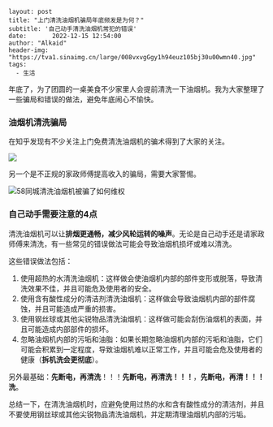```
layout: post
title: "上门清洗油烟机骗局年底频发是为何？"
subtitle: '自己动手清洗油烟机常犯的错误'
date:       2022-12-15 12:54:00
author: "Alkaid"
header-img: "https://tva1.sinaimg.cn/large/008vxvgGgy1h94euz105bj30u00wmn40.jpg"
tags:
  - 生活
```

年底了，为了团圆的一桌美食不少家里人会提前清洗一下油烟机。我为大家整理了一些骗局和错误的做法，避免年底闹心不愉快。

### 油烟机清洗骗局

在知乎发现有不少关注上门免费清洗油烟机的骗术得到了大家的关注。

![](https://tva1.sinaimg.cn/large/008vxvgGgy1h94esx1q3vj316c08mwgb.jpg)

另一个是不正规的家政师傅提高收入的骗局，需要大家警惕。

![58同城清洗油烟机被骗了如何维权](https://tva1.sinaimg.cn/large/008vxvgGgy1h94euz105bj30u00wmn40.jpg)



### 自己动手需要注意的4点

清洗油烟机可以让**排烟更通畅，减少风轮运转的噪声**。无论是自己动手还是请家政师傅来清洗，有一些常见的错误做法可能会导致油烟机损坏或难以清洗。

这些错误做法包括：

1. 使用超热的水清洗油烟机：这样做会使油烟机内部的部件变形或脱落，导致清洗效果不佳，并且可能危及使用者的安全。
2. 使用含有酸性成分的清洁剂清洗油烟机：这样做会导致油烟机内部的部件腐蚀，并且可能造成严重的损害。
3. 使用钢丝球或其他尖锐物品清洗油烟机：这样做可能会刮伤油烟机的表面，并且可能造成内部部件的损坏。
4. 忽略油烟机内部的污垢和油脂：如果长期忽略油烟机内部的污垢和油脂，它们可能会积累到一定程度，导致油烟机难以正常工作，并且可能会危及使用者的健康（**拆机洗会更彻底**）。

另外最基础：**先断电，再清洗**！！！**先断电，再清洗！！！**，**先断电，再清！！！洗**。

总结一下，在清洗油烟机时，应避免使用过热的水和含有酸性成分的清洁剂，并且不要使用钢丝球或其他尖锐物品清洗油烟机，并定期清理油烟机内部的污垢。

